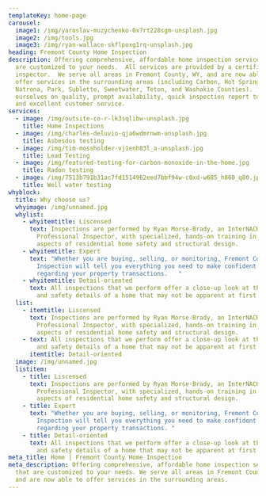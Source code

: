 ```yaml
---
templateKey: home-page
carousel:
  image1: /img/yaroslav-muzychenko-0x7rt228sgm-unsplash.jpg
  image2: /img/tools.jpg
  image3: /img/ryan-wallace-skflpoxg1rq-unsplash.jpg
heading: Fremont County Home Inspection
description: Offering comprehensive, affordable home inspection services that
  are customized to your needs.  All services are provided by a certified home
  inspector.  We serve all areas in Fremont County, WY, and are now able to
  offer services in the surrounding areas (including Carbon, Hot Springs,
  Natrona, Park, Sublette, Sweetwater, Teton, and Washakie Counties).  We pride
  ourselves on quality, prompt availability, quick inspection report turnaround,
  and excellent customer service.
services:
  - image: /img/outsite-co-r-lk3sqlibw-unsplash.jpg
    title: Home Inspections
  - image: /img/charles-deluvio-qja6wdmrnwm-unsplash.jpg
    title: Asbesdos testing
  - image: /img/tim-mossholder-vj1enh83l_a-unsplash.jpg
    title: Lead Testing
  - image: /img/featured-testing-for-carbon-monoxide-in-the-home.jpg
    title: Radon testing
  - image: /img/7513b791b31ac7fd1514962eed7bbf94w-c0xd-w685_h860_q80.jpg
    title: Well water testing
whyblock:
  title: Why choose us?
  whyimage: /img/unnamed.jpg
  whylist:
    - whyitemtitle: Liscensed
      text: Inspections are performed by Ryan Morse-Brady, an InterNACHI Certified
        Professional Inspector, with specialized, hands-on training in all
        aspects of residential home safety and structural design.
    - whyitemtitle: Expert
      text: "Whether you are buying, selling, or monitoring, Fremont County Home
        Inspection will tell you everything you need to make confident decisions
        regarding your property transactions.   "
    - whyitemtitle: Detail-oriented
      text: All inspections that we perform offer a close-up look at the structural
        and safety details of a home that may not be apparent at first glance.
  list:
    - itemtitle: Liscensed
      text: Inspections are performed by Ryan Morse-Brady, an InterNACHI Certified
        Professional Inspector, with specialized, hands-on training in all
        aspects of residential home safety and structural design.
    - text: All inspections that we perform offer a close-up look at the structural
        and safety details of a home that may not be apparent at first glance.
      itemtitle: Detail-oriented
  image: /img/unnamed.jpg
  listitem:
    - title: Liscensed
      text: Inspections are performed by Ryan Morse-Brady, an InterNACHI Certified
        Professional Inspector, with specialized, hands-on training in all
        aspects of residential home safety and structural design.
    - title: Expert
      text: "Whether you are buying, selling, or monitoring, Fremont County Home
        Inspection will tell you everything you need to make confident decisions
        regarding your property transactions. "
    - title: Detail-oriented
      text: All inspections that we perform offer a close-up look at the structural
        and safety details of a home that may not be apparent at first glance.
meta_title: Home | Fremont County Home Inspection
meta_description: Offering comprehensive, affordable home inspection services
  that are customized to your needs. We serve all areas in Fremont County, WY,
  and are now able to offer services in the surrounding areas.
---
```

